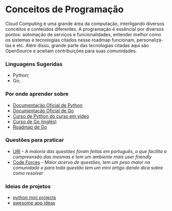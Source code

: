 # Conceitos de Programação

Cloud Computing é uma grande área da computação, interligando diversos conceitos e conteúdos diferentes. A programação é essêncial por diversos pontos: automação de serviços e funcionalidades, entender melhor como os sistemas e tecnologias citados nesse roadmap funcionam, personalizá-las e etc. Além disso, grande parte das tecnologias citadas aqui são OpenSource e aceitam contribuições para suas comunidades. 

### Linguagens Sugeridas
- Python;
- Go;

### Por onde aprender sobre
- [Documentação Oficial de Python](https://www.python.org/)
- [Documentação Oficial de Go](https://golang.org/)
- [Curso de Python do curso em vídeo](https://www.youtube.com/watch?v=S9uPNppGsGo&list=PLvE-ZAFRgX8hnECDn1v9HNTI71veL3oW0)
- [Curso de Go (inglês)](https://www.youtube.com/watch?v=YS4e4q9oBaU)
- [Roadmap de Go](https://github.com/Alikhll/golang-developer-roadmap)

### Questões para praticar
- [URI](https://www.urionlinejudge.com.br) - *A maioria das questões foram feitas em português, o que facilita a compreensão das mesmas e tem um ambiente mais user friendly*
- [Code Forces](https://codeforces.com/) - *Maior acervo de questões, tem um peso maior na comunidade e para toda questão tem um mini artigo dando dica sobre como resolver*

### Ideias de projetos
- [python mini projects](https://github.com/Python-World/python-mini-projects)
- [awesome app ideas](https://github.com/tastejs/awesome-app-ideas)
